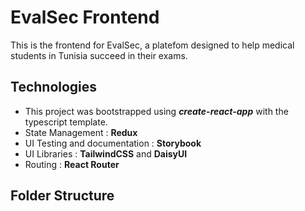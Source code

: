 # EvalSec Frontend

This is the frontend for EvalSec, a platefom designed to help medical students in Tunisia succeed in their exams.

## Technologies

- This project was bootstrapped using **_create-react-app_** with the typescript template.
- State Management : **Redux**
- UI Testing and documentation : **Storybook**
- UI Libraries : **TailwindCSS** and **DaisyUI**
- Routing : **React Router**

## Folder Structure
